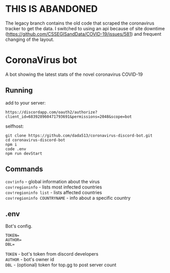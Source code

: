 # THIS IS ABANDONED

The legacy branch contains the old code that scraped the coronavirus tracker to get the data. I switched to using an api because of site downtime (https://github.com/CSSEGISandData/COVID-19/issues/581) and frequent changing of the layout.
# CoronaVirus bot

A bot showing the latest stats of the novel coronavirus COVID-19

## Running

add to your server:

```
https://discordapp.com/oauth2/authorize?client_id=683928960471793691&permissions=2048&scope=bot
```

selfhost:

```
git clone https://github.com/dada513/coronavirus-discord-bot.git
cd coronavirus-discord-bot
npm i
code .env
npm run devStart
```

## Commands

`cov!info` - global information about the virus  
`cov!regioninfo` - lists most infected countries  
`cov!regioninfo list` - lists affected countries  
`cov!regioninfo COUNTRYNAME` - info about a specific country

## .env

Bot's config.

```
TOKEN=
AUTHOR=
DBL=
```

`TOKEN` - bot's token from discord developers  
`AUTHOR` - bot's owner id  
`DBL` - (optional) token for top.gg to post server count
